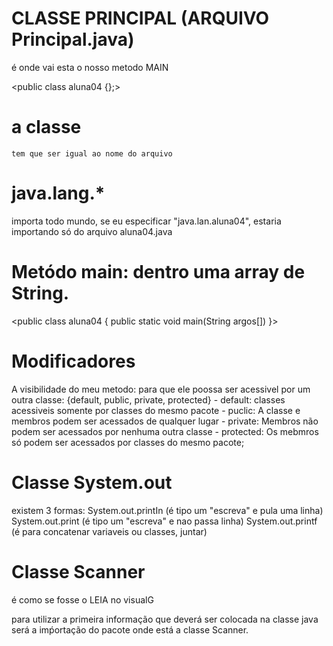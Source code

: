 # CLASSE PRINCIPAL (ARQUIVO Principal.java)

é onde vai esta o nosso metodo MAIN

<public class aluna04 {};>

# a classe 
    tem que ser igual ao nome do arquivo 

# java.lang.* 

 importa todo mundo, se eu especificar "java.lan.aluna04", estaria importando só do arquivo aluna04.java

# Metódo main: dentro uma array de String.
<public class aluna04 {
    public static void main(String argos[]) }>


# Modificadores
 A visibilidade do meu metodo: para que ele poossa ser acessivel por um outra classe:
 {default, public, private, protected}
     - default: classes acessiveis somente por classes do mesmo pacote
     - puclic: A classe e membros podem ser acessados de qualquer lugar
     - private: Membros não podem ser acessados por nenhuma outra    classe
     - protected: Os mebmros só podem ser acessados por classes do mesmo pacote;

# Classe System.out

 existem 3 formas:
    System.out.printIn (é tipo um "escreva" e pula uma linha)
    System.out.print (é tipo um "escreva" e nao passa linha)
    System.out.printf (é para concatenar variaveis ou classes, juntar)

# Classe Scanner
  é como se fosse o LEIA no visualG

para utilizar a primeira informação que deverá ser colocada na classe java será a imṕortação do pacote onde está a classe Scanner.
